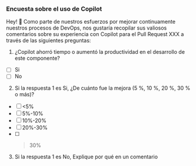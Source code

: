 ### Encuesta sobre el uso de Copilot

Hey! 👋  Como parte de nuestros esfuerzos por mejorar continuamente nuestros procesos de DevOps, nos gustaría recopilar sus valiosos comentarios sobre su experiencia con Copilot para el Pull Request XXX a través de las siguientes preguntas:

1. ¿Copilot ahorró tiempo o aumentó la productividad en el desarrollo de este componente?
- [ ] Si
- [ ] No
2. Si la respuesta 1 es Si, ¿De cuánto fue la mejora (5 %, 10 %, 20 %, 30 % o más)? 
- [ ] <5%
- [ ] 5%-10%
- [ ] 10%-20%
- [ ] 20%-30%
- [ ] >30%
3. Si la respuesta 1 es No, Explique por qué en un comentario